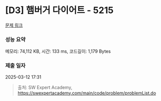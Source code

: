 # [D3] 햄버거 다이어트 - 5215 

[문제 링크](https://swexpertacademy.com/main/code/problem/problemDetail.do?contestProbId=AWT-lPB6dHUDFAVT) 

### 성능 요약

메모리: 74,112 KB, 시간: 133 ms, 코드길이: 1,179 Bytes

### 제출 일자

2025-03-12 17:31



> 출처: SW Expert Academy, https://swexpertacademy.com/main/code/problem/problemList.do